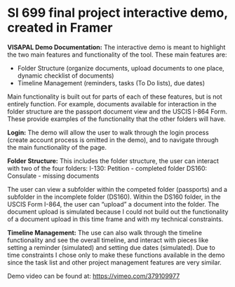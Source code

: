 
# SI 699 final project interactive demo, created in Framer
**VISAPAL Demo Documentation:**
The interactive demo is meant to highlight the two main features and functionality of the tool. These main features are:

* Folder Structure (organize documents, upload documents to one place, dynamic checklist of documents) 
* Timeline Management (reminders, tasks (To Do lists), due dates)

Main functionality is built out for parts of each of these features, but is not entirely function. For example, documents available for interaction in the folder structure are the passport document view and the USCIS I-864 Form. These provide examples of the functionality that the other folders will have. 

**Login:**
The demo will allow the user to walk through the login process (create account process is omitted in the demo), and to navigate through the main functionality of the page. 

**Folder Structure:** 
This includes the folder structure, the user can interact with two of the four folders:
 I-130: Petition - completed folder
 DS160: Consulate - missing documents

The user can view a subfolder within the competed folder (passports) and a subfolder in the incomplete folder (DS160). Within the DS160 folder, in the USCIS Form I-864, the user can “upload” a document into the folder. The document upload is simulated because I could not build out the functionality of a document upload in this time frame and with my technical constraints. 

**Timeline Management:**
The use can also walk through the timeline functionality and see the overall timeline, and interact with pieces like setting a reminder (simulated) and setting due dates (simulated). Due to time constraints I chose only to make these functions available in the demo since the task list and other project management features are very similar.

Demo video can be found at: https://vimeo.com/379109977 
